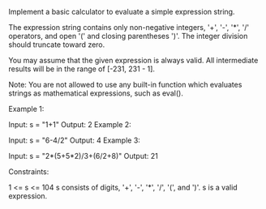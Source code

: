 Implement a basic calculator to evaluate a simple expression string.

The expression string contains only non-negative integers, '+', '-', '*', '/' operators, and open '(' and closing parentheses ')'. The integer division should truncate toward zero.

You may assume that the given expression is always valid. All intermediate results will be in the range of [-231, 231 - 1].

Note: You are not allowed to use any built-in function which evaluates strings as mathematical expressions, such as eval().

 

Example 1:

Input: s = "1+1"
Output: 2
Example 2:

Input: s = "6-4/2"
Output: 4
Example 3:

Input: s = "2*(5+5*2)/3+(6/2+8)"
Output: 21
 

Constraints:

1 <= s <= 104
s consists of digits, '+', '-', '*', '/', '(', and ')'.
s is a valid expression.
